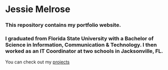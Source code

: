 # Jessie Melrose

<h3>This repository contains my portfolio website.</h3>

<h3>I graduated from Florida State University with a Bachelor of Science in Information, Communication & Technology. I then worked as an IT Coordinator at two schools in Jacksonville, FL.</h3>

You can check out my [projects](./projects.md)
